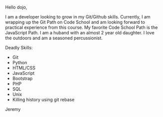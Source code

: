 Hello dojo,

I am a developer looking to grow in my Git/Github skills. Currently, I am
wrapping up the Git Path on Code School and am looking forward to practical 
experience from this course. My favorite Code School Path is the JavaScript 
Path. I am a huband with an almost 2 year old daughter. I love the outdoors 
and am a seasoned percussionist.

Deadly Skills:
* Git
* Python
* HTML/CSS
* JavaScript
* Bootstrap
* PHP
* SQL
* Unix
* Killing history using git rebase

Jeremy



